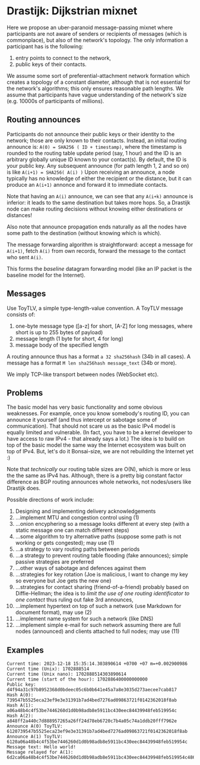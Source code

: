 #   Drastijk: Dijkstrian mixnet

Here we propose an uber-paranoid message-passing mixnet where
participants are not aware of senders or recipients of messages
(which is commonplace), but also of the network's topology. The
only information a participant has is the following:

 1. entry points to connect to the network,
 2. public keys of their contacts.

We assume some sort of preferential-attachment network formation
which creates a topology of a constant diameter, although that
is not essential for the network's algorithms; this only ensures
reasonable path lengths. We assume that participants have vague
understanding of the network's size (e.g. 10000s of participants
of millions).

##  Routing announces

Participants do not announce their public keys or their identity
to the network; those are only known to their contacts. Instead,
an initial routing announce is: 
    `A(0) = SHA256 ( ID + timestamp)`, 
where the timestamp is rounded to the routing table update
period (say, 1 hour) and the ID is an arbitrary globally unique
ID known to your contact(s). By default, the ID is your public
key. Any subsequent announce (for path length 1, 2 and so on) is
like `A(i+1) = SHA256( A(i) )` Upon receiving an announce, a
node typically has no knowledge of either the recipient or the
distance, but it can produce an `A(i+1)` annonce and forward it
to immediate contacts.

Note that having an `A(i)` announce, we can see that any
`A(i+k)` announce is inferior: it leads to the same destination
but takes more hops. So, a Drastijk node can make routing
decisions without knowing either destinations or distances!

Also note that announce propagation ends naturally as all the
nodes have some path to the destination (without knowing which
is which).

The message forwarding algorithm is straightforward: accept a 
message for `A(i+1)`, fetch `A(i)` from own records, forward the
message to the contact who sent `A(i)`.

This forms the *baseline* datagram forwarding model (like an IP
packet is the baseline model for the Internet).

##  Messages

Use ToyTLV, a simple type-length-value convention. A ToyTLV
message consists of:

 1. one-byte message type ([a-z] for short, [A-Z] for long
    messages, where short is up to 255 bytes of payload)
 2. message length (1 byte for short, 4 for long)
 3. message body of the specified length

A routing announce thus has a format 
    `a 32 sha256hash` (34b in all cases).
A message has a format 
    `M len sha256hash message_text` (34b or more).

We imply TCP-like transport between nodes (WebSocket etc).

##  Problems

The basic model has very basic functionality and some obvious
weaknesses. For example, once you know somebody's routing ID,
you can announce it yourself (and thus intercept or sabotage
some of communication). That should not scare us as the basic
IPv4 model is equally limited and vulnerable. (In fact, you have
to be a kernel developer to have access to raw IPv4 - that
already says a lot.) The idea is to build on top of the basic
model the same way the Internet ecosystem was built on top of
IPv4. But, let's do it Bonsai-size, we are not rebuilding the
Internet yet :)

Note that *technically* our routing table sizes are O(N), which
is more or less the the same as IPv4 has. Although, there is a
pretty big constant factor difference as BGP routing announces
whole networks, not nodes/users like Drastijk does.

Possible directions of work include:

 1. Designing and implementing delivery acknowledgements
 2. ...implement MTU and congestion control using (1)
 3. ...onion encyphering so a message looks different at every
    step (with a static message one can match different steps)
 4. ...some algorithm to try alternative paths (suppose some
    path is not working or gets congested); may use (1)
 5. ...a strategy to vary routing paths between periods
 6. ...a strategy to prevent routing table flooding (fake 
    announces); simple passive strategies are preferred
 7. ...other ways of sabotage and defences against them
 8. ...strategies for key rotation (Joe is malicious, I want
    to change my key so everyone but Joe gets the new one)
 9. ...strategies for contact sharing (friend-of-a-friend)
    probably based on Diffie-Hellman; the idea is to *limit
    the use of one routing identificator to one contact*
    thus ruling out fake 3rd announces,
10. ...implement hypertext on top of such a network
    (use Markdown for document format), may use (2)
11. ...implement name system for such a network (like DNS)
12. ...implement simple e-mail for such network assuming
    there are full nodes (announced) and clients attached
    to full nodes; may use (11)

##  Examples

````
Current time: 2023-12-18 15:35:14.303890614 +0700 +07 m=+0.002900986
Current time (Unix): 1702888514
Current time (Unix nano): 1702888514303890614
Current time (start of the hour): 1702886400000000000
Public key: d4f94a31c97b8952368d0bdeec05c6b0b641e45a7a8e3035d273aecee7cab817
Hash A(0): 739547b5525eca23ef9e3e31391b7ad4bed7276ad09863721f0142362018f8ab
Hash A(1): a06a48b4c4f53be7446260d1d0b98adb8e5911bc430eec84439948feb519954c
Hash A(2): a848ff2a440c7d888957265a26ff24d78eb6720c7b4a05c74a1ddb20fff7962e
Announce A(0) ToyTLV: 6120739547b5525eca23ef9e3e31391b7ad4bed7276ad09863721f0142362018f8ab
Announce A(1) ToyTLV: 6120a06a48b4c4f53be7446260d1d0b98adb8e5911bc430eec84439948feb519954c
Message text: Hello world!
Message relayed for A(1): 6d2ca06a48b4c4f53be7446260d1d0b98adb8e5911bc430eec84439948feb519954c48656c6c6f20776f726c6421
````
